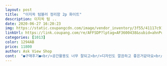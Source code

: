 ```yaml
---
layout: post 
title:  "이지쏙 텀블러 정리함 2p 화이트" 
description: 이지쏙 텀 ..
date: 2020-06-27 16:20:23 
img: https://static.coupangcdn.com/image/vendor_inventory/3f55/41117c9138a06418972e05fa535e1b07dc36e65e30dd76f5f0961149bdef.jpg 
linkUrl: https://link.coupang.com/re/AFFSDP?lptag=AF3600438&subid=ahnPublicAsk&pageKey=1518628547&itemId=2606001779&vendorItemId=70597104398&traceid=V0-113-308b6b77e7e9a4de 
categories: [1013] 
color: 1294AB 
price: 11800 
author: Ask View Shop 
cont:  "●구매후기●<br/>공간활용도 너무 잘되고<br/>디자인도 깔끔하고 좋은거같아요<br/>몇개 더 살까 생각중이네요<br/>우연히 보고 주문했는데 이거 너무 좋네요<br/>이정도면<br/>이제품 너무너무 잘만들엇네요심플한디자인에 소재도탄탄하고 컵이나텀블러와인잔 여러모로 깔끔하게 디피용으로사용할수잇는 장점이잇어서 가격대비 훌륭한거같네요!<br/>지금 넣어놓은 장은 2단이상은 안되는데<br/>추천해요^^<br/>텀블러랑 아기 외출용 젖꼭지보관함 넣어놨어요<br/>텀블러정리함인데 저는 냉장고에넣어서 병, 캔 정리용도로 쓰고있습니다.<br/> 항상 병,캔때문에 냉장고가 정리가안됐는데 깔끔하니 정말좋네요 제품도 튼튼하고 고급스러워보이네요<br/>" 
---
```


